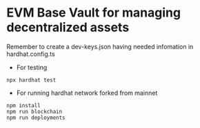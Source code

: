 # EVM Base Vault for managing decentralized assets

Remember to create a dev-keys.json having needed infomation in hardhat.config.ts

- For testing
```shell
npx hardhat test

```

- For running hardhat network forked from mainnet
```shell
npm install
npm run blockchain
npm run deployments

```
